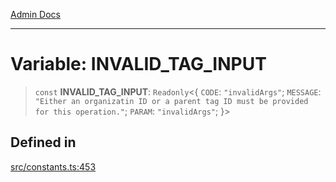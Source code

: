 [Admin Docs](/)

***

# Variable: INVALID\_TAG\_INPUT

> `const` **INVALID\_TAG\_INPUT**: `Readonly`\<\{ `CODE`: `"invalidArgs"`; `MESSAGE`: `"Either an organizatin ID or a parent tag ID must be provided for this operation."`; `PARAM`: `"invalidArgs"`; \}\>

## Defined in

[src/constants.ts:453](https://github.com/Suyash878/talawa-api/blob/cfd688207611ba245c99edd8dbaccb2cdbf6a043/src/constants.ts#L453)
